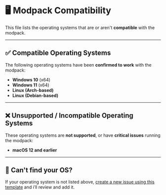 # 🖥️ Modpack Compatibility

This file lists the operating systems that are or aren't **compatible** with the modpack.

---

## ✅ Compatible Operating Systems

The following operating systems have been **confirmed to work** with the modpack:

- **Windows 10** (x64)
- **Windows 11** (x64)
- **Linux (Arch-based)**
- **Linux (Debian-based)**

---

## ❌ Unsupported / Incompatible Operating Systems

These operating systems are **not supported**, or have **critical issues** running the modpack:

- **macOS 12 and earlier**

---

## 📩 Can't find your OS?

If your operating system is not listed above, [create a new issue using this template](../../issues/new?assignees=&labels=compatibility&template=os-compatibility-request.yml&title=%5BOS+Compatibility+Request%5D+) and i’ll review and add it.
